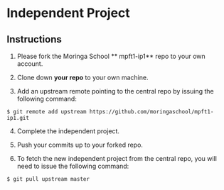# Independent Project

## Instructions
  1) Please fork the Moringa School ** mpft1-ip1** repo to your own account.

  2) Clone down **your repo** to your own machine.

  3) Add an upstream remote pointing to the central repo by issuing the following command:

   ` $ git remote add upstream https://github.com/moringaschool/mpft1-ip1.git `

  4) Complete the independent project.

  5) Push your commits up to your forked repo.

  6) To fetch the new independent project from the central repo, you will need to issue the following command:

  ` $ git pull upstream master `
